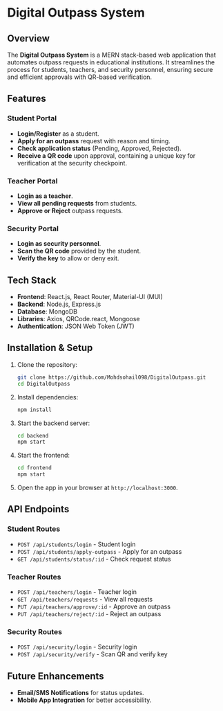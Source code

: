 # Digital Outpass System

## Overview
The **Digital Outpass System** is a MERN stack-based web application that automates outpass requests in educational institutions. It streamlines the process for students, teachers, and security personnel, ensuring secure and efficient approvals with QR-based verification.

## Features

### Student Portal
- **Login/Register** as a student.
- **Apply for an outpass** request with reason and timing.
- **Check application status** (Pending, Approved, Rejected).
- **Receive a QR code** upon approval, containing a unique key for verification at the security checkpoint.

### Teacher Portal
- **Login as a teacher**.
- **View all pending requests** from students.
- **Approve or Reject** outpass requests.

### Security Portal
- **Login as security personnel**.
- **Scan the QR code** provided by the student.
- **Verify the key** to allow or deny exit.

## Tech Stack
- **Frontend**: React.js, React Router, Material-UI (MUI)
- **Backend**: Node.js, Express.js
- **Database**: MongoDB
- **Libraries**: Axios, QRCode.react, Mongoose
- **Authentication**: JSON Web Token (JWT)

## Installation & Setup

1. Clone the repository:
   ```sh
   git clone https://github.com/Mohdsohail098/DigitalOutpass.git
   cd DigitalOutpass
   ```

2. Install dependencies:
   ```sh
   npm install
   ```

3. Start the backend server:
   ```sh
   cd backend
   npm start
   ```

4. Start the frontend:
   ```sh
   cd frontend
   npm start
   ```

5. Open the app in your browser at `http://localhost:3000`.

## API Endpoints

### Student Routes
- `POST /api/students/login` - Student login
- `POST /api/students/apply-outpass` - Apply for an outpass
- `GET /api/students/status/:id` - Check request status

### Teacher Routes
- `POST /api/teachers/login` - Teacher login
- `GET /api/teachers/requests` - View all requests
- `PUT /api/teachers/approve/:id` - Approve an outpass
- `PUT /api/teachers/reject/:id` - Reject an outpass

### Security Routes
- `POST /api/security/login` - Security login
- `POST /api/security/verify` - Scan QR and verify key

## Future Enhancements
- **Email/SMS Notifications** for status updates.
- **Mobile App Integration** for better accessibility.

